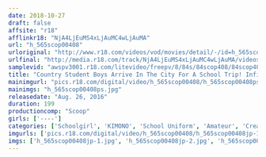 ```yaml
---
date: 2018-10-27
draft: false
affsite: "r18"
afflinkr18: "NjA4LjEuMS4xLjAuMC4wLjAuMA"
url: "h_565scop00408"
urloriginal: "http://www.r18.com/videos/vod/movies/detail/-/id=h_565scop00408"
urlfinal: "http://media.r18.com/track/NjA4LjEuMS4xLjAuMC4wLjAuMA/videos/vod/movies/detail/-/id=h_565scop00408"
samplevid: "awspv3001.r18.com/litevideo/freepv/8/84s/84scop408/84scop408_dmb_w.mp4"
title: "Country Student Boys Arrive In The City For A School Trip! Infiltrate The Room Of That Girl You Like And Don't Get Caught By The Teachers! The Thrill And Excitement Is Cranking The Erotic Mood Up To Peak Levels! A Precious Memory Of Youth From The Miracle Of One Spectacular Night!"
mainimgurl: "pics.r18.com/digital/video/h_565scop00408/h_565scop00408ps.jpg"
mainimgs: "h_565scop00408ps.jpg"
releasedate: "Aug. 26, 2016"
duration: 199
productioncomp: "Scoop"
girls: ['----']
categories: ['Schoolgirl', 'KIMONO', 'School Uniform', 'Amateur', 'Creampie', 'Hi-Def']
imgurls: ['pics.r18.com/digital/video/h_565scop00408/h_565scop00408jp-1.jpg', 'pics.r18.com/digital/video/h_565scop00408/h_565scop00408jp-2.jpg', 'pics.r18.com/digital/video/h_565scop00408/h_565scop00408jp-3.jpg', 'pics.r18.com/digital/video/h_565scop00408/h_565scop00408jp-4.jpg', 'pics.r18.com/digital/video/h_565scop00408/h_565scop00408jp-5.jpg', 'pics.r18.com/digital/video/h_565scop00408/h_565scop00408jp-6.jpg', 'pics.r18.com/digital/video/h_565scop00408/h_565scop00408jp-7.jpg', 'pics.r18.com/digital/video/h_565scop00408/h_565scop00408jp-8.jpg', 'pics.r18.com/digital/video/h_565scop00408/h_565scop00408jp-9.jpg', 'pics.r18.com/digital/video/h_565scop00408/h_565scop00408jp-10.jpg', 'pics.r18.com/digital/video/h_565scop00408/h_565scop00408jp-11.jpg', 'pics.r18.com/digital/video/h_565scop00408/h_565scop00408jp-12.jpg', 'pics.r18.com/digital/video/h_565scop00408/h_565scop00408jp-13.jpg', 'pics.r18.com/digital/video/h_565scop00408/h_565scop00408jp-14.jpg', 'pics.r18.com/digital/video/h_565scop00408/h_565scop00408jp-15.jpg', 'pics.r18.com/digital/video/h_565scop00408/h_565scop00408jp-16.jpg', 'pics.r18.com/digital/video/h_565scop00408/h_565scop00408jp-17.jpg', 'pics.r18.com/digital/video/h_565scop00408/h_565scop00408jp-18.jpg', 'pics.r18.com/digital/video/h_565scop00408/h_565scop00408jp-19.jpg', 'pics.r18.com/digital/video/h_565scop00408/h_565scop00408jp-20.jpg']
imgs: ['h_565scop00408jp-1.jpg', 'h_565scop00408jp-2.jpg', 'h_565scop00408jp-3.jpg', 'h_565scop00408jp-4.jpg', 'h_565scop00408jp-5.jpg', 'h_565scop00408jp-6.jpg', 'h_565scop00408jp-7.jpg', 'h_565scop00408jp-8.jpg', 'h_565scop00408jp-9.jpg', 'h_565scop00408jp-10.jpg', 'h_565scop00408jp-11.jpg', 'h_565scop00408jp-12.jpg', 'h_565scop00408jp-13.jpg', 'h_565scop00408jp-14.jpg', 'h_565scop00408jp-15.jpg', 'h_565scop00408jp-16.jpg', 'h_565scop00408jp-17.jpg', 'h_565scop00408jp-18.jpg', 'h_565scop00408jp-19.jpg', 'h_565scop00408jp-20.jpg']
---
```

